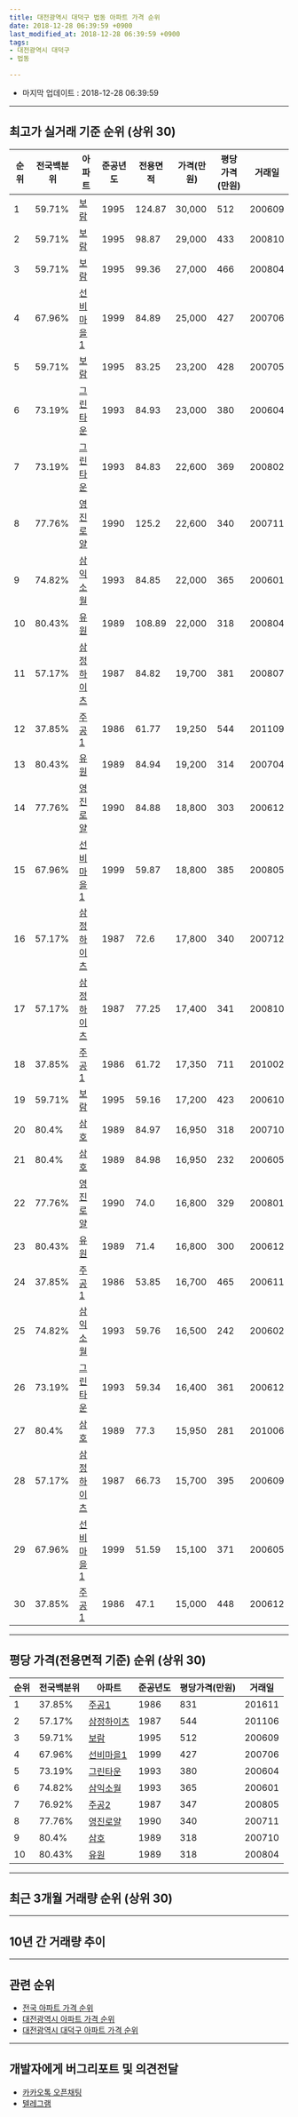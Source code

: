 ```yaml
---
title: 대전광역시 대덕구 법동 아파트 가격 순위
date: 2018-12-28 06:39:59 +0900
last_modified_at: 2018-12-28 06:39:59 +0900
tags:
- 대전광역시 대덕구
- 법동

---
```


* 마지막 업데이트 : 2018-12-28 06:39:59

---

## 최고가 실거래 기준 순위 (상위 30)


|순위|전국백분위|아파트|준공년도|전용면적|가격(만원)|평당가격(만원)|거래일|
|---|---|---|---|---|---|---|---|
|1|59.71%|[보람](https://search.naver.com/search.naver?query=%EB%8C%80%EC%A0%84%EA%B4%91%EC%97%AD%EC%8B%9C+%EB%8C%80%EB%8D%95%EA%B5%AC+%EB%B2%95%EB%8F%99+%EB%B3%B4%EB%9E%8C)|1995|124.87|30,000|512|200609|
|2|59.71%|[보람](https://search.naver.com/search.naver?query=%EB%8C%80%EC%A0%84%EA%B4%91%EC%97%AD%EC%8B%9C+%EB%8C%80%EB%8D%95%EA%B5%AC+%EB%B2%95%EB%8F%99+%EB%B3%B4%EB%9E%8C)|1995|98.87|29,000|433|200810|
|3|59.71%|[보람](https://search.naver.com/search.naver?query=%EB%8C%80%EC%A0%84%EA%B4%91%EC%97%AD%EC%8B%9C+%EB%8C%80%EB%8D%95%EA%B5%AC+%EB%B2%95%EB%8F%99+%EB%B3%B4%EB%9E%8C)|1995|99.36|27,000|466|200804|
|4|67.96%|[선비마을1](https://search.naver.com/search.naver?query=%EB%8C%80%EC%A0%84%EA%B4%91%EC%97%AD%EC%8B%9C+%EB%8C%80%EB%8D%95%EA%B5%AC+%EB%B2%95%EB%8F%99+%EC%84%A0%EB%B9%84%EB%A7%88%EC%9D%841)|1999|84.89|25,000|427|200706|
|5|59.71%|[보람](https://search.naver.com/search.naver?query=%EB%8C%80%EC%A0%84%EA%B4%91%EC%97%AD%EC%8B%9C+%EB%8C%80%EB%8D%95%EA%B5%AC+%EB%B2%95%EB%8F%99+%EB%B3%B4%EB%9E%8C)|1995|83.25|23,200|428|200705|
|6|73.19%|[그린타운](https://search.naver.com/search.naver?query=%EB%8C%80%EC%A0%84%EA%B4%91%EC%97%AD%EC%8B%9C+%EB%8C%80%EB%8D%95%EA%B5%AC+%EB%B2%95%EB%8F%99+%EA%B7%B8%EB%A6%B0%ED%83%80%EC%9A%B4)|1993|84.93|23,000|380|200604|
|7|73.19%|[그린타운](https://search.naver.com/search.naver?query=%EB%8C%80%EC%A0%84%EA%B4%91%EC%97%AD%EC%8B%9C+%EB%8C%80%EB%8D%95%EA%B5%AC+%EB%B2%95%EB%8F%99+%EA%B7%B8%EB%A6%B0%ED%83%80%EC%9A%B4)|1993|84.83|22,600|369|200802|
|8|77.76%|[영진로얄](https://search.naver.com/search.naver?query=%EB%8C%80%EC%A0%84%EA%B4%91%EC%97%AD%EC%8B%9C+%EB%8C%80%EB%8D%95%EA%B5%AC+%EB%B2%95%EB%8F%99+%EC%98%81%EC%A7%84%EB%A1%9C%EC%96%84)|1990|125.2|22,600|340|200711|
|9|74.82%|[삼익소월](https://search.naver.com/search.naver?query=%EB%8C%80%EC%A0%84%EA%B4%91%EC%97%AD%EC%8B%9C+%EB%8C%80%EB%8D%95%EA%B5%AC+%EB%B2%95%EB%8F%99+%EC%82%BC%EC%9D%B5%EC%86%8C%EC%9B%94)|1993|84.85|22,000|365|200601|
|10|80.43%|[유원](https://search.naver.com/search.naver?query=%EB%8C%80%EC%A0%84%EA%B4%91%EC%97%AD%EC%8B%9C+%EB%8C%80%EB%8D%95%EA%B5%AC+%EB%B2%95%EB%8F%99+%EC%9C%A0%EC%9B%90)|1989|108.89|22,000|318|200804|
|11|57.17%|[삼정하이츠](https://search.naver.com/search.naver?query=%EB%8C%80%EC%A0%84%EA%B4%91%EC%97%AD%EC%8B%9C+%EB%8C%80%EB%8D%95%EA%B5%AC+%EB%B2%95%EB%8F%99+%EC%82%BC%EC%A0%95%ED%95%98%EC%9D%B4%EC%B8%A0)|1987|84.82|19,700|381|200807|
|12|37.85%|[주공1](https://search.naver.com/search.naver?query=%EB%8C%80%EC%A0%84%EA%B4%91%EC%97%AD%EC%8B%9C+%EB%8C%80%EB%8D%95%EA%B5%AC+%EB%B2%95%EB%8F%99+%EC%A3%BC%EA%B3%B51)|1986|61.77|19,250|544|201109|
|13|80.43%|[유원](https://search.naver.com/search.naver?query=%EB%8C%80%EC%A0%84%EA%B4%91%EC%97%AD%EC%8B%9C+%EB%8C%80%EB%8D%95%EA%B5%AC+%EB%B2%95%EB%8F%99+%EC%9C%A0%EC%9B%90)|1989|84.94|19,200|314|200704|
|14|77.76%|[영진로얄](https://search.naver.com/search.naver?query=%EB%8C%80%EC%A0%84%EA%B4%91%EC%97%AD%EC%8B%9C+%EB%8C%80%EB%8D%95%EA%B5%AC+%EB%B2%95%EB%8F%99+%EC%98%81%EC%A7%84%EB%A1%9C%EC%96%84)|1990|84.88|18,800|303|200612|
|15|67.96%|[선비마을1](https://search.naver.com/search.naver?query=%EB%8C%80%EC%A0%84%EA%B4%91%EC%97%AD%EC%8B%9C+%EB%8C%80%EB%8D%95%EA%B5%AC+%EB%B2%95%EB%8F%99+%EC%84%A0%EB%B9%84%EB%A7%88%EC%9D%841)|1999|59.87|18,800|385|200805|
|16|57.17%|[삼정하이츠](https://search.naver.com/search.naver?query=%EB%8C%80%EC%A0%84%EA%B4%91%EC%97%AD%EC%8B%9C+%EB%8C%80%EB%8D%95%EA%B5%AC+%EB%B2%95%EB%8F%99+%EC%82%BC%EC%A0%95%ED%95%98%EC%9D%B4%EC%B8%A0)|1987|72.6|17,800|340|200712|
|17|57.17%|[삼정하이츠](https://search.naver.com/search.naver?query=%EB%8C%80%EC%A0%84%EA%B4%91%EC%97%AD%EC%8B%9C+%EB%8C%80%EB%8D%95%EA%B5%AC+%EB%B2%95%EB%8F%99+%EC%82%BC%EC%A0%95%ED%95%98%EC%9D%B4%EC%B8%A0)|1987|77.25|17,400|341|200810|
|18|37.85%|[주공1](https://search.naver.com/search.naver?query=%EB%8C%80%EC%A0%84%EA%B4%91%EC%97%AD%EC%8B%9C+%EB%8C%80%EB%8D%95%EA%B5%AC+%EB%B2%95%EB%8F%99+%EC%A3%BC%EA%B3%B51)|1986|61.72|17,350|711|201002|
|19|59.71%|[보람](https://search.naver.com/search.naver?query=%EB%8C%80%EC%A0%84%EA%B4%91%EC%97%AD%EC%8B%9C+%EB%8C%80%EB%8D%95%EA%B5%AC+%EB%B2%95%EB%8F%99+%EB%B3%B4%EB%9E%8C)|1995|59.16|17,200|423|200610|
|20|80.4%|[삼호](https://search.naver.com/search.naver?query=%EB%8C%80%EC%A0%84%EA%B4%91%EC%97%AD%EC%8B%9C+%EB%8C%80%EB%8D%95%EA%B5%AC+%EB%B2%95%EB%8F%99+%EC%82%BC%ED%98%B8)|1989|84.97|16,950|318|200710|
|21|80.4%|[삼호](https://search.naver.com/search.naver?query=%EB%8C%80%EC%A0%84%EA%B4%91%EC%97%AD%EC%8B%9C+%EB%8C%80%EB%8D%95%EA%B5%AC+%EB%B2%95%EB%8F%99+%EC%82%BC%ED%98%B8)|1989|84.98|16,950|232|200605|
|22|77.76%|[영진로얄](https://search.naver.com/search.naver?query=%EB%8C%80%EC%A0%84%EA%B4%91%EC%97%AD%EC%8B%9C+%EB%8C%80%EB%8D%95%EA%B5%AC+%EB%B2%95%EB%8F%99+%EC%98%81%EC%A7%84%EB%A1%9C%EC%96%84)|1990|74.0|16,800|329|200801|
|23|80.43%|[유원](https://search.naver.com/search.naver?query=%EB%8C%80%EC%A0%84%EA%B4%91%EC%97%AD%EC%8B%9C+%EB%8C%80%EB%8D%95%EA%B5%AC+%EB%B2%95%EB%8F%99+%EC%9C%A0%EC%9B%90)|1989|71.4|16,800|300|200612|
|24|37.85%|[주공1](https://search.naver.com/search.naver?query=%EB%8C%80%EC%A0%84%EA%B4%91%EC%97%AD%EC%8B%9C+%EB%8C%80%EB%8D%95%EA%B5%AC+%EB%B2%95%EB%8F%99+%EC%A3%BC%EA%B3%B51)|1986|53.85|16,700|465|200611|
|25|74.82%|[삼익소월](https://search.naver.com/search.naver?query=%EB%8C%80%EC%A0%84%EA%B4%91%EC%97%AD%EC%8B%9C+%EB%8C%80%EB%8D%95%EA%B5%AC+%EB%B2%95%EB%8F%99+%EC%82%BC%EC%9D%B5%EC%86%8C%EC%9B%94)|1993|59.76|16,500|242|200602|
|26|73.19%|[그린타운](https://search.naver.com/search.naver?query=%EB%8C%80%EC%A0%84%EA%B4%91%EC%97%AD%EC%8B%9C+%EB%8C%80%EB%8D%95%EA%B5%AC+%EB%B2%95%EB%8F%99+%EA%B7%B8%EB%A6%B0%ED%83%80%EC%9A%B4)|1993|59.34|16,400|361|200612|
|27|80.4%|[삼호](https://search.naver.com/search.naver?query=%EB%8C%80%EC%A0%84%EA%B4%91%EC%97%AD%EC%8B%9C+%EB%8C%80%EB%8D%95%EA%B5%AC+%EB%B2%95%EB%8F%99+%EC%82%BC%ED%98%B8)|1989|77.3|15,950|281|201006|
|28|57.17%|[삼정하이츠](https://search.naver.com/search.naver?query=%EB%8C%80%EC%A0%84%EA%B4%91%EC%97%AD%EC%8B%9C+%EB%8C%80%EB%8D%95%EA%B5%AC+%EB%B2%95%EB%8F%99+%EC%82%BC%EC%A0%95%ED%95%98%EC%9D%B4%EC%B8%A0)|1987|66.73|15,700|395|200609|
|29|67.96%|[선비마을1](https://search.naver.com/search.naver?query=%EB%8C%80%EC%A0%84%EA%B4%91%EC%97%AD%EC%8B%9C+%EB%8C%80%EB%8D%95%EA%B5%AC+%EB%B2%95%EB%8F%99+%EC%84%A0%EB%B9%84%EB%A7%88%EC%9D%841)|1999|51.59|15,100|371|200605|
|30|37.85%|[주공1](https://search.naver.com/search.naver?query=%EB%8C%80%EC%A0%84%EA%B4%91%EC%97%AD%EC%8B%9C+%EB%8C%80%EB%8D%95%EA%B5%AC+%EB%B2%95%EB%8F%99+%EC%A3%BC%EA%B3%B51)|1986|47.1|15,000|448|200612|


---

## 평당 가격(전용면적 기준) 순위 (상위 30)


|순위|전국백분위|아파트|준공년도|평당가격(만원)|거래일|
|---|---|---|---|---|---|
|1|37.85%|[주공1](https://search.naver.com/search.naver?query=%EB%8C%80%EC%A0%84%EA%B4%91%EC%97%AD%EC%8B%9C+%EB%8C%80%EB%8D%95%EA%B5%AC+%EB%B2%95%EB%8F%99+%EC%A3%BC%EA%B3%B51)|1986|831|201611|
|2|57.17%|[삼정하이츠](https://search.naver.com/search.naver?query=%EB%8C%80%EC%A0%84%EA%B4%91%EC%97%AD%EC%8B%9C+%EB%8C%80%EB%8D%95%EA%B5%AC+%EB%B2%95%EB%8F%99+%EC%82%BC%EC%A0%95%ED%95%98%EC%9D%B4%EC%B8%A0)|1987|544|201106|
|3|59.71%|[보람](https://search.naver.com/search.naver?query=%EB%8C%80%EC%A0%84%EA%B4%91%EC%97%AD%EC%8B%9C+%EB%8C%80%EB%8D%95%EA%B5%AC+%EB%B2%95%EB%8F%99+%EB%B3%B4%EB%9E%8C)|1995|512|200609|
|4|67.96%|[선비마을1](https://search.naver.com/search.naver?query=%EB%8C%80%EC%A0%84%EA%B4%91%EC%97%AD%EC%8B%9C+%EB%8C%80%EB%8D%95%EA%B5%AC+%EB%B2%95%EB%8F%99+%EC%84%A0%EB%B9%84%EB%A7%88%EC%9D%841)|1999|427|200706|
|5|73.19%|[그린타운](https://search.naver.com/search.naver?query=%EB%8C%80%EC%A0%84%EA%B4%91%EC%97%AD%EC%8B%9C+%EB%8C%80%EB%8D%95%EA%B5%AC+%EB%B2%95%EB%8F%99+%EA%B7%B8%EB%A6%B0%ED%83%80%EC%9A%B4)|1993|380|200604|
|6|74.82%|[삼익소월](https://search.naver.com/search.naver?query=%EB%8C%80%EC%A0%84%EA%B4%91%EC%97%AD%EC%8B%9C+%EB%8C%80%EB%8D%95%EA%B5%AC+%EB%B2%95%EB%8F%99+%EC%82%BC%EC%9D%B5%EC%86%8C%EC%9B%94)|1993|365|200601|
|7|76.92%|[주공2](https://search.naver.com/search.naver?query=%EB%8C%80%EC%A0%84%EA%B4%91%EC%97%AD%EC%8B%9C+%EB%8C%80%EB%8D%95%EA%B5%AC+%EB%B2%95%EB%8F%99+%EC%A3%BC%EA%B3%B52)|1987|347|200805|
|8|77.76%|[영진로얄](https://search.naver.com/search.naver?query=%EB%8C%80%EC%A0%84%EA%B4%91%EC%97%AD%EC%8B%9C+%EB%8C%80%EB%8D%95%EA%B5%AC+%EB%B2%95%EB%8F%99+%EC%98%81%EC%A7%84%EB%A1%9C%EC%96%84)|1990|340|200711|
|9|80.4%|[삼호](https://search.naver.com/search.naver?query=%EB%8C%80%EC%A0%84%EA%B4%91%EC%97%AD%EC%8B%9C+%EB%8C%80%EB%8D%95%EA%B5%AC+%EB%B2%95%EB%8F%99+%EC%82%BC%ED%98%B8)|1989|318|200710|
|10|80.43%|[유원](https://search.naver.com/search.naver?query=%EB%8C%80%EC%A0%84%EA%B4%91%EC%97%AD%EC%8B%9C+%EB%8C%80%EB%8D%95%EA%B5%AC+%EB%B2%95%EB%8F%99+%EC%9C%A0%EC%9B%90)|1989|318|200804|


---

## 최근 3개월 거래량 순위 (상위 30)


<div style="width:100%;">
    <canvas id="deal_count_ranking" height="250"></canvas>
</div>


<script>
new Chart(document.getElementById("deal_count_ranking"), {
    type: 'horizontalBar',
    data: {
        labels: ['주공2', '삼익소월', '보람', '선비마을1', '그린타운', '영진로얄', '삼호', '유원', '삼정하이츠'],
        datasets: [{
            label: '실거래 수',
            data: [15, 10, 7, 7, 5, 5, 1, 1, 1],
            borderColor: "rgba(255, 0, 128, 1)",
            backgroundColor: "rgba(255, 0, 128, 0.5)",
            fill: false,
        }]
    },
    options: {
        responsive: true,
        title: {
            display: true,
            text: '최근 3개월 거래량 순위'
        },
        tooltips: {
            mode: 'index',
            intersect: false,
            callbacks: {
                title: function(tooltipItems, data) {
                    return "실거래 수:";
                },
                label: function(tooltipItem, data) {
                    return data.labels[tooltipItem.index] + ": " + tooltipItem.xLabel;
                }
            }
        },
        hover: {
            mode: 'nearest',
            intersect: true
        },
        scales: {
            xAxes: [{
                display: true,
                scaleLabel: {
                    display: true,
                    labelString: '실거래 수'
                },
                ticks: {
                    suggestedMin: 0,
                }
            }],
            yAxes: [{
                display: true,
                ticks: {
                    autoSkip: false,
                    callback: function(value, index, values) {
                        if (value.length > 15)
                            return value.substr(0, 13) + "...";
                        else
                            return value;
                    }
                },
                scaleLabel: {
                    display: false,
                }
            }]
        }
    }
});

</script>


---

## 10년 간 거래량 추이


<div style="width:100%;">
    <canvas id="deal_progress" height="250"></canvas>
</div>

<script>
new Chart(document.getElementById("deal_progress"), {
    type: 'line',
    data: {
        labels: ['200812','200901','200902','200903','200904','200905','200906','200907','200908','200909','200910','200911','200912','201001','201002','201003','201004','201005','201006','201007','201008','201009','201010','201011','201012','201101','201102','201103','201104','201105','201106','201107','201108','201109','201110','201111','201112','201201','201202','201203','201204','201205','201206','201207','201208','201209','201210','201211','201212','201301','201302','201303','201304','201305','201306','201307','201308','201309','201310','201311','201312','201401','201402','201403','201404','201405','201406','201407','201408','201409','201410','201411','201412','201501','201502','201503','201504','201505','201506','201507','201508','201509','201510','201511','201512','201601','201602','201603','201604','201605','201606','201607','201608','201609','201610','201611','201612','201701','201702','201703','201704','201705','201706','201707','201708','201709','201710','201711','201712','201801','201802','201803','201804','201805','201806','201807','201808','201809','201810','201811','201812'],
        datasets: [{
            label: '실거래 수',
            pointRadius: 1,
            data: [15, 38, 59, 73, 76, 65, 83, 72, 77, 76, 74, 56, 67, 76, 67, 75, 65, 60, 51, 59, 61, 75, 89, 66, 67, 71, 67, 90, 65, 72, 63, 55, 36, 68, 55, 46, 33, 36, 51, 43, 31, 33, 33, 26, 34, 39, 61, 57, 39, 39, 49, 80, 69, 59, 56, 34, 49, 52, 59, 39, 48, 60, 76, 74, 43, 37, 39, 59, 37, 57, 68, 55, 51, 62, 40, 72, 65, 41, 49, 76, 69, 61, 60, 50, 40, 36, 43, 50, 51, 61, 50, 61, 71, 51, 54, 59, 48, 55, 55, 65, 54, 72, 89, 58, 64, 36, 42, 48, 39, 41, 41, 43, 33, 29, 17, 17, 16, 16, 25, 21, 6],
            borderColor: "rgba(255, 201, 14, 1)",
            backgroundColor: "rgba(255, 201, 14, 0.5)",
            fill: true,
        }]
    },
    options: {
        responsive: true,
        title: {
            display: true,
            text: '10년간 거래량 추이'
        },
        tooltips: {
            mode: 'index',
            intersect: false,
        },
        hover: {
            mode: 'nearest',
            intersect: true
        },
        scales: {
            xAxes: [{
                display: true,
                scaleLabel: {
                    display: true,
                    labelString: '년/월'
                }
            }],
            yAxes: [{
                display: true,
                ticks: {
                    suggestedMin: 0,
                },
                scaleLabel: {
                    display: true,
                    labelString: '실거래 수'
                }
            }]
        }
    }
});

</script>


---

## 관련 순위

- [전국 아파트 가격 순위](https://inasie.github.io/apt-ranking/전국)
- [대전광역시 아파트 가격 순위](https://inasie.github.io/apt-ranking/대전광역시)
- [대전광역시 대덕구 아파트 가격 순위](https://inasie.github.io/apt-ranking/대전광역시-대덕구)


---

## 개발자에게 버그리포트 및 의견전달

- [카카오톡 오픈채팅](https://open.kakao.com/o/gLJUAP4)
- [텔레그램](https://t.me/inasie)

